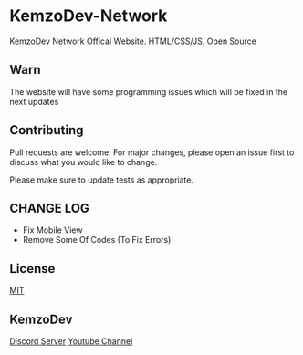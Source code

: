 # KemzoDev-Network
KemzoDev Network Offical Website. HTML/CSS/JS. Open Source

## Warn
The website will have some programming issues which will be fixed in the next updates

## Contributing
Pull requests are welcome. For major changes, please open an issue first to discuss what you would like to change.

Please make sure to update tests as appropriate.

## CHANGE LOG 
- Fix Mobile View
- Remove Some Of Codes (To Fix Errors)
## License
[MIT](https://choosealicense.com/licenses/mit/)

## KemzoDev
[Discord Server](https://discord.gg/XTYabJGmDX)
[Youtube Channel](https://bit.ly/3mf73Ut)

